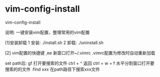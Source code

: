 # vim-config-install
vim-config-install



说明:
一键安装vim配置，整理常用的vim配置



[1]安装卸载
1 安装:
./install.sh
2 卸载:
./uninstall.sh



[2] vim配置的快捷键
,ee	新窗口打开~/.vimrc
.vimrc配置为修改时自动重新加载


set path后:
	gf		打开要搜索的文件
	ctrl + ^	返回
	ctrl + w + f	水平分割窗口打开要搜索的的文件
	:find xxx	在path路径下搜索xxx文件
	



